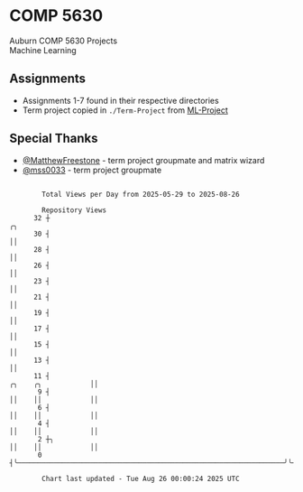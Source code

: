 # COMP 5630
Auburn COMP 5630 Projects  
Machine Learning

## Assignments
- Assignments 1-7 found in their respective directories
- Term project copied in `./Term-Project` from [ML-Project](https://github.com/wumphlett/ML-Project)

## Special Thanks
- [@MatthewFreestone](https://github.com/MatthewFreestone) - term project groupmate and matrix wizard
- [@mss0033](https://github.com/mss0033) - term project groupmate

```

        Total Views per Day from 2025-05-29 to 2025-08-26

        Repository Views
      32 ┼                                                                                       ╭╮
      30 ┤                                                                                       ││
      28 ┤                                                                                       ││
      26 ┤                                                                                       ││
      23 ┤                                                                                       ││
      21 ┤                                                                                       ││
      19 ┤                                                                                       ││
      17 ┤                                                                                       ││
      15 ┤                                                                                       ││
      13 ┤                                                                                       ││
      11 ┤                                                                   ╭╮    ╭╮            ││
       9 ┤                                                                   ││    ││            ││
       6 ┤                                                                   ││    ││            ││
       4 ┤                                                                   ││    ││            ││
       2 ┼╮                                                                  ││    ││            ││
       0 ┤╰──────────────────────────────────────────────────────────────────╯╰────╯╰────────────╯╰

        Chart last updated - Tue Aug 26 00:00:24 2025 UTC
        
```
